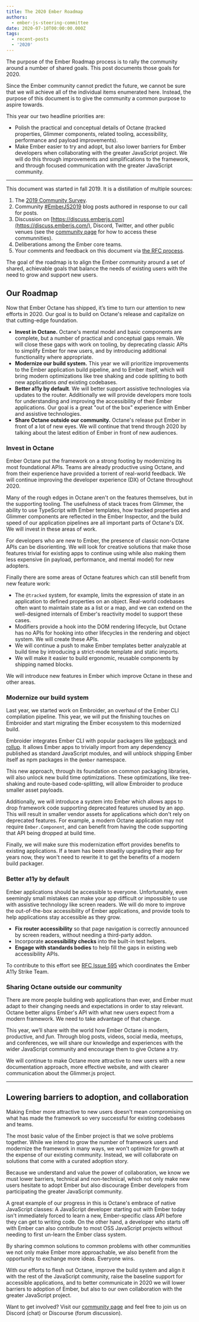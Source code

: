 ```yaml
---
title: The 2020 Ember Roadmap
authors:
  - ember-js-steering-committee
date: 2020-07-10T00:00:00.000Z
tags:
  - recent-posts
  - '2020'
---
```



The purpose of the Ember Roadmap process is to rally the community around a number of shared goals. This post documents those goals for 2020.

Since the Ember community cannot predict the future, we cannot be sure that we will achieve all of the individual items enumerated here. Instead, the purpose of this document is to give the community a common purpose to aspire towards.

This year our two headline priorities are:

- Polish the practical and conceptual details of Octane (tracked properties, Glimmer components, related tooling, accessibility, performance and payload improvements).
- Make Ember easier to try and adopt, but also lower barriers for Ember developers when collaborating with the greater JavaScript project. We will do this through improvements and simplifications to the framework, and through focused communication with the greater JavaScript community.
<!-- READMORE -->

---

This document was started in fall 2019. It is a distillation of multiple sources:

1. The [2019 Community Survey](https://emberjs.com/ember-community-survey-2019/).
2. Community [#EmberJS2019](https://twitter.com/hashtag/EmberJS2019?f=live) blog posts authored in response to our call for posts.
3. Discussion on [https://discuss.emberjs.com](https://discuss.emberjs.com/), Discord, Twitter, and other public venues (see the [community page](https://emberjs.com/community/) for how to access these communnities).
4. Deliberations among the Ember core teams.
5. Your comments and feedback on this document via [the RFC process](https://github.com/emberjs/rfcs/pull/519).

The goal of the roadmap is to align the Ember community around a set of shared, achievable goals that balance the needs of existing users with the need to grow and support new users.

## Our Roadmap

Now that Ember Octane has shipped, it’s time to turn our attention to new efforts in 2020. Our goal is to build on Octane's release and capitalize on that cutting-edge foundation.

<!--alex disable nuts-->
- **Invest in Octane.** Octane's mental model and basic components are complete, but a number of practical and conceptual gaps remain. We will close these gaps with work on tooling, by deprecating classic APIs to simplify Ember for new users, and by introducing additional functionality where appropriate.
- **Modernize our build system.** This year we will prioritize improvements to the Ember application build pipeline, and to Ember itself, which will bring modern optimizations like tree shaking and code splitting to both new applications *and* existing codebases.
- **Better a11y by default**. We will better support assistive technologies via updates to the router. Additionally we will provide developers more tools for understanding and improving the accessibility of their Ember applications. Our goal is a great "out of the box" experience with Ember and assistive technologies.
- **Share Octane outside our community.** Octane's release put Ember in front of a lot of new eyes. We will continue that trend through 2020 by talking about the latest edition of Ember in front of new audiences.

### Invest in Octane

Ember Octane put the framework on a strong footing by modernizing its most foundational APIs. Teams are already productive using Octane, and from their experience have provided a torrent of real-world feedback. We will continue improving the developer experience (DX) of Octane throughout 2020.

Many of the rough edges in Octane aren't on the features themselves, but in the supporting tooling. The usefulness of stack traces from Glimmer, the ability to use TypeScript with Ember templates, how tracked properties and Glimmer components are reflected in the Ember Inspector, and the build speed of our application pipelines are all important parts of Octane's DX. We will invest in these areas of work.

<!--alex disable nuts-->
For developers who are new to Ember, the presence of classic non-Octane APIs can be disorienting. We will look for creative solutions that make those features trivial for existing apps to continue using while also making them less expensive (in payload, performance, and mental model) for new adopters.

Finally there are some areas of Octane features which can still benefit from new feature work:

- The `@tracked` system, for example, limits the expression of state in an application to defined properties on an object. Real-world codebases often want to maintain state as a list or a map, and we can extend on the well-designed internals of Ember's reactivity model to support these cases.
- Modifiers provide a hook into the DOM rendering lifecycle, but Octane has no APIs for hooking into other lifecycles in the rendering and object system. We will create these APIs.
- We will continue a push to make Ember templates better analyzable at build time by introducing a strict-mode template and static imports.
- We will make it easier to build ergonomic, reusable components by shipping named blocks.

We will introduce new features in Ember which improve Octane in these and other areas.

### Modernize our build system

Last year, we started work on Embroider, an overhaul of the Ember CLI compilation pipeline. This year, we will put the finishing touches on Embroider and start migrating the Ember ecosystem to this modernized build.

Embroider integrates Ember CLI with popular packagers like [webpack](https://webpack.js.org/) and [rollup](https://rollupjs.org/guide/en/). It allows Ember apps to trivially import from any dependency published as standard JavaScript modules, and will unblock shipping Ember itself as npm packages in the `@ember` namespace.

This new approach, through its foundation on common packaging libraries, will also unlock new build time optimizations. These optimizations, like tree-shaking and route-based code-splitting, will allow Embroider to produce smaller asset payloads.

Additionally, we will introduce a system into Ember which allows apps to drop framework code supporting deprecated features unused by an app. This will result in smaller vendor assets for applications which don't rely on deprecated features. For example, a modern Octane application may not require `Ember.Component`, and can benefit from having the code supporting that API being dropped at build time.

Finally, we will make sure this modernization effort provides benefits to existing applications. If a team has been steadily upgrading their app for years now, they won't need to rewrite it to get the benefits of a modern build packager.

### Better a11y by default

Ember applications should be accessible to everyone. Unfortunately, even seemingly small mistakes can make your app difficult or impossible to use with assistive technology like screen readers. We will do more to improve the out-of-the-box accessibility of Ember applications, and provide tools to help applications stay accessible as they grow.

- **Fix router accessibility** so that page navigation is correctly announced by screen readers, without needing a third-party addon.
- Incorporate **accessibility checks** into the built-in test helpers.
- **Engage with standards bodies** to help fill the gaps in existing web accessibility APIs.

To contribute to this effort see [RFC Issue 595](https://github.com/emberjs/rfcs/issues/595) which coordinates the Ember A11y Strike Team.

### Sharing Octane outside our community

There are more people building web applications than ever, and Ember must adapt to their changing needs and expectations in order to stay relevant. Octane better aligns Ember's API with what new users expect from a modern framework. We need to take advantage of that change.

This year, we’ll share with the world how Ember Octane is modern, productive, and *fun*. Through blog posts, videos, social media, meetups, and conferences, we will share our knowledge and experiences with the wider JavaScript community and encourage them to give Octane a try.

We will continue to make Octane more attractive to new users with a new documentation approach, more effective website, and with clearer communication about the Glimmer.js project.

---

## Lowering barriers to adoption, and collaboration

Making Ember more attractive to new users doesn't mean compromising on what has made the framework so very successful for existing codebases and teams.

The most basic value of the Ember project is that we solve problems together. While we intend to grow the number of framework users and modernize the framework in many ways, we won't optimize for growth at the expense of our existing community. Instead, we will collaborate on solutions that come with a curated adoption story.

Because we understand and value the power of collaboration, we know we must lower barriers, technical and non-technical, which not only make new users hesitate to adopt Ember but also discourage Ember developers from participating the greater JavaScript community.

A great example of our progress in this is Octane's embrace of native JavaScript classes: A JavaScript developer starting out with Ember today isn't immediately forced to learn a new, Ember-specific class API before they can get to writing code. On the other hand, a developer who starts off with Ember can also contribute to most OSS JavaScript projects without needing to first un-learn the Ember class system.

By sharing common solutions to common problems with other communities we not only make Ember more approachable, we also benefit from the opportunity to exchange more ideas. Everyone wins.

With our efforts to flesh out Octane, improve the build system and align it with the rest of the JavaScript community, raise the baseline support for accessible applications, and to better communicate in 2020 we will lower barriers to adoption of Ember, but also to our own collaboration with the greater JavaScript project.

Want to get involved? Visit our [community page](https://emberjs.com/community/)
and feel free to join us on Discord (chat) or Discourse (forum discussion). 
